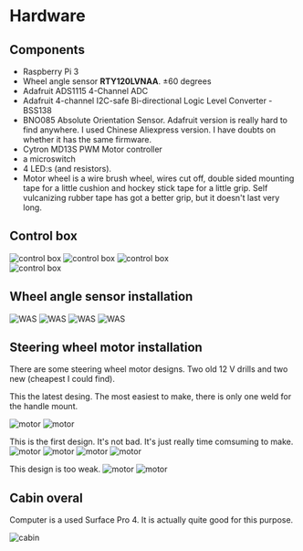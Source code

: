 # Hardware

## Components
- Raspberry Pi 3
- Wheel angle sensor **RTY120LVNAA**. ±60 degrees
- Adafruit ADS1115 4-Channel ADC
- Adafruit 4-channel I2C-safe Bi-directional Logic Level Converter - BSS138
- BNO085 Absolute Orientation Sensor. Adafruit version is really hard to find anywhere. I used Chinese Aliexpress version. I have doubts on whether it has the same firmware.
- Cytron MD13S PWM Motor controller
- a microswitch
- 4 LED:s (and resistors).
- Motor wheel is a wire brush wheel, wires cut off, double sided mounting tape for a little cushion and hockey stick tape for a little grip. Self vulcanizing rubber tape has got a better grip, but it doesn't last very long.

## Control box
![control box](photos/IMG_20220409_104014.jpg)
![control box](photos/IMG_20220409_135902.jpg)
![control box](photos/IMG_20220409_140238.jpg)  
![control box](photos/IMG_20220409_140310.jpg)  

## Wheel angle sensor installation
![WAS](photos/IMG_20210805_120238.jpg)
![WAS](photos/IMG_20210805_120352.jpg)
![WAS](photos/IMG_20210805_120510.jpg)
![WAS](photos/IMG_20210805_123645.jpg)

## Steering wheel motor installation
There are some steering wheel motor designs. Two old 12 V drills and two new (cheapest I could find). 

This the latest desing. The most easiest to make, there is only one weld for the handle mount.

![motor](photos/IMG_20210805_120305.jpg)
![motor](photos/IMG_20210805_120318.jpg)

This is the first design. It's not bad. It's just really time comsuming to make.
![motor](photos/IMG_20210805_120420.jpg)
![motor](photos/IMG_20210805_120432.jpg)
![motor](photos/IMG_20210805_120534.jpg)
![motor](photos/IMG_20210805_120611.jpg)

This design is too weak.
![motor](photos/IMG_20210805_123735.jpg)
![motor](photos/IMG_20210805_123749.jpg)

## Cabin overal
Computer is a used Surface Pro 4. It is actually quite good for this purpose.

![cabin](photos/IMG_20210805_121137.jpg)